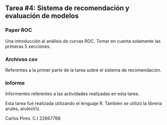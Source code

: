 ## Tarea #4: Sistema de recomendación y evaluación de modelos

### Paper ROC 
Una introducción al análisis de curvas ROC. Tomar en cuenta solamente las primeras 5 secciones.

### Archivos csv
Referentes a la primer parte de la tarea sobre el sistema de recomendación.

### Informe
Informentes referentes a las actividades realizadas en esta tarea.

Esta tarea fué realizada utilizando el lenguaje R. También se utilizó la libreria arules, arulesViz.


Carlos Pires. C.I 22667768 
